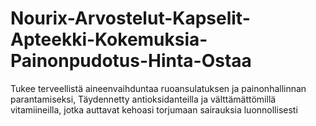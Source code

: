 # Nourix-Arvostelut-Kapselit-Apteekki-Kokemuksia-Painonpudotus-Hinta-Ostaa
Tukee terveellistä aineenvaihduntaa ruoansulatuksen ja painonhallinnan parantamiseksi, Täydennetty antioksidanteilla ja välttämättömillä vitamiineilla, jotka auttavat kehoasi torjumaan sairauksia luonnollisesti
